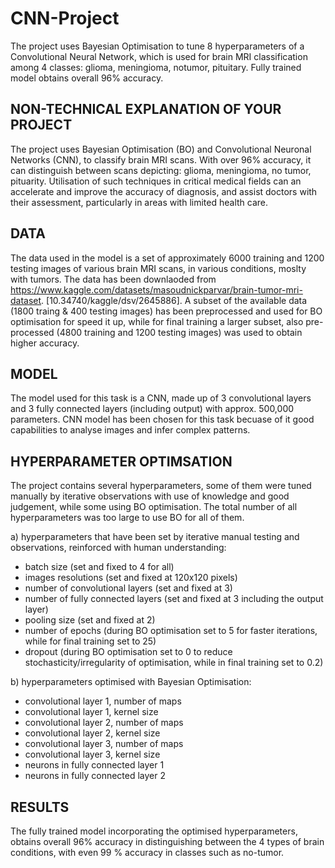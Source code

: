 # CNN-Project
The project uses Bayesian Optimisation to tune 8 hyperparameters of a Convolutional Neural Network, which is used for brain MRI classification among 4 classes: glioma, meningioma, notumor, pituitary. Fully trained model obtains overall 96% accuracy.

## NON-TECHNICAL EXPLANATION OF YOUR PROJECT
The project uses Bayesian Optimisation (BO) and Convolutional Neuronal Networks (CNN), to classify brain MRI scans. With over 96% accuracy, it can distinguish between scans depicting: glioma, meningioma, no tumor, pituarity. Utilisation of such techniques in critical medical fields can an accelerate and improve the accuracy of diagnosis, and assist doctors with their assessment, particularly in areas with limited health care.

## DATA
The data used in the model is a set of approximately 6000 training and 1200 testing images of various brain MRI scans, in various conditions, moslty with tumors. The data has been downlaoded from https://www.kaggle.com/datasets/masoudnickparvar/brain-tumor-mri-dataset. [10.34740/kaggle/dsv/2645886]. A subset of the available data (1800 traing & 400 testing images) has been preprocessed and used for BO optimisation for speed it up, while for final training a larger subset, also pre-processed (4800 training and 1200 testing images) was used to obtain higher accuracy.

## MODEL 
The model used for this task is a CNN, made up of 3 convolutional layers and 3 fully connected layers (including output) with approx. 500,000 parameters. CNN model has been chosen for this task becuase of it good capabilities to analyse images and infer complex patterns. 

## HYPERPARAMETER OPTIMSATION
The project contains several hyperparameters, some of them were tuned manually by iterative observations with use of knowledge and good judgement, while some using BO optimisation. The total number of all hyperparameters was too large to use BO for all of them.

a) hyperparameters that have been set by iterative manual testing and observations, reinforced with human understanding:
- batch size (set and fixed to 4 for all)
- images resolutions (set and fixed at 120x120 pixels)
- number of convolutional layers (set and fixed at 3)
- number of fully connected layers (set and fixed at 3 including the output layer)
- pooling size (set and fixed at 2)
- number of epochs (during BO optimisation set to 5 for faster iterations, while for final training set to 25)
- dropout (during BO optimisation set to 0 to reduce stochasticity/irregularity of optimisation, while in final training set to 0.2)
  
b) hyperparameters optimised with Bayesian Optimisation:
- convolutional layer 1, number of maps
- convolutional layer 1, kernel size
- convolutional layer 2, number of maps
- convolutional layer 2, kernel size
- convolutional layer 3, number of maps
- convolutional layer 3, kernel size
- neurons in fully connected layer 1
- neurons in fully connected layer 2

## RESULTS
The fully trained model incorporating the optimised hyperparameters, obtains overall 96% accuracy in distinguishing between the 4 types of brain conditions, with even 99 % accuracy in classes such as no-tumor.
